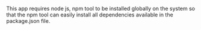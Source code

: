 This app requires node js, npm tool to be installed globally on the system so that the npm tool can easily install all dependencies available in the package.json file.
